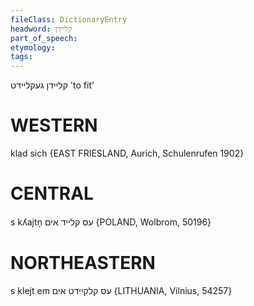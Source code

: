 ```yaml
---
fileClass: DictionaryEntry
headword: קליידן
part_of_speech: 
etymology: 
tags: 
---
```

קליידן
געקליידט
'to fit'

WESTERN
========

klad sich {EAST FRIESLAND, Aurich, Schulenrufen 1902}

CENTRAL
========

s kʎajtn̩ עס קלייד אים {POLAND, Wolbrom, 50196}

NORTHEASTERN
==============

s klejt em עס קלקיידט אים {LITHUANIA, Vilnius, 54257}